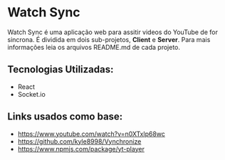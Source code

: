 # Watch Sync

Watch Sync é uma aplicação web para assitir videos do YouTube de for sincrona.
É dividida em dois sub-projetos, **Client** e **Server**. Para mais informações leia os arquivos README.md de cada projeto.

## Tecnologias Utilizadas:

* React
* Socket.io

## Links usados como base:

* https://www.youtube.com/watch?v=n0XTxlp68wc
* https://github.com/kyle8998/Vynchronize
* https://www.npmjs.com/package/yt-player